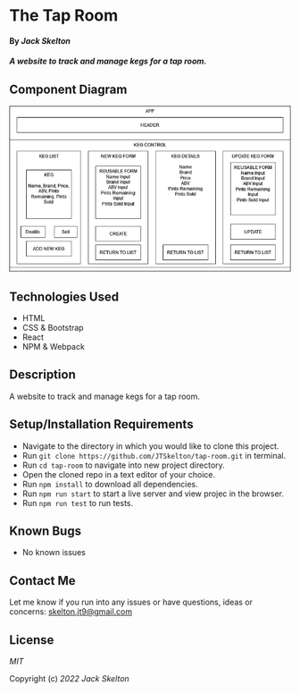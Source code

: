 # The Tap Room

#### By _**Jack Skelton**_

#### _A website to track and manage kegs for a tap room._

## Component Diagram

<img src="./IMG/READMEPIC.jpg">

## Technologies Used

- HTML
- CSS & Bootstrap
- React
- NPM & Webpack

## Description

A website to track and manage kegs for a tap room.

## Setup/Installation Requirements

- Navigate to the directory in which you would like to clone this project.
- Run `git clone https://github.com/JTSkelton/tap-room.git` in terminal.
- Run `cd tap-room` to navigate into new project directory.
- Open the cloned repo in a text editor of your choice.
- Run `npm install` to download all dependencies.
- Run `npm run start` to start a live server and view projec in the browser.
- Run `npm run test` to run tests.

## Known Bugs

- No known issues

## Contact Me

Let me know if you run into any issues or have questions, ideas or concerns:
skelton.jt9@gmail.com

## License

_MIT_

Copyright (c) _2022_ _Jack Skelton_
